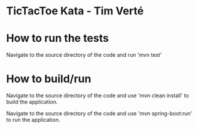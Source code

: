 # TicTacToe Kata - Tim Verté

# How to run the tests

Navigate to the source directory of the code and run 'mvn test'

# How to build/run

Navigate to the source directory of the code and use 'mvn clean install' to build the application.

Navigate to the source directory of the code and use 'mvn spring-boot:run' to run the application.
